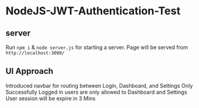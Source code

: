 # NodeJS-JWT-Authentication-Test

##  server

Run `npm i` & `node server.js` for starting a server. Page will be served from `http://localhost:3000/`

## UI Approach 

Introduced navbar for routing between Login, Dashboard, and Settings
Only Successfully Logged in users are only allowed to Dashboard and Settings 
User session will be expire in 3 Mins
